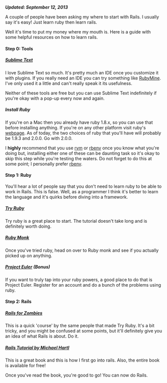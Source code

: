 ***Updated: September 12, 2013***

A couple of people have been asking my where to start with Rails. I usually say it's easy! Just learn ruby then learn rails.

Well it's time to put my money where my mouth is. Here is a guide with some helpful resources on how to learn rails.

<!-- more -->

#### Step 0: Tools

##### [Sublime Text](http://www.sublimetext.com/3)

I love Sublime Text so much. It's pretty much an IDE once you customize it with plugins. If you really need an IDE you can try something like [RubyMine](http://www.jetbrains.com/ruby/). I've only used it a little and can't really speak it its usefulness.

Neither of these tools are free but you can use Sublime Text indefinitely if you're okay with a pop-up every now and again.

##### Install Ruby

If you're on a Mac then you already have ruby 1.8.x, so you can use that before installing anything. If you're on any other platform visit ruby's [webpage](http://www.ruby-lang.org/en/). As of today, the two choices of ruby that you'll have will probably be 1.9.3 and 2.0.0. Go with 2.0.0.

I **highly** recommend that you use [rvm](https://rvm.io/rvm/install/) or [rbenv](https://github.com/sstephenson/rbenv) once you know what you're doing but, installing either one of these can be daunting task so it's okay to skip this step while you're testing the waters. Do not forget to do this at some point; I personally prefer [rbenv](https://github.com/sstephenson/rbenv).

#### Step 1: Ruby

You'll hear a lot of people say that you don't need to learn ruby to be able to work in Rails. This is false. Well, as a programmer I think it's better to learn the language and it's quirks before diving into a framework.

##### [Try Ruby](http://tryruby.org/levels/1/challenges/0)

Try ruby is a great place to start. The tutorial doesn't take long and is definitely worth doing.

##### [Ruby Monk](http://rubymonk.com/)

Once you've tried ruby, head on over to Ruby monk and see if you actually picked up on anything.

##### [Project Euler](http://projecteuler.net/) (Bonus)

If you want to truly tap into your ruby powers, a good place to do that is Project Euler. Register for an account and do a bunch of the problems using ruby.

#### Step 2: Rails

##### [Rails for Zombies](http://railsforzombies.org/)

This is a quick 'course' by the same people that made Try Ruby. It's a bit tricky, and you might be confused at some points, but it'll definitely give you an idea of what Rails is about. Do it.

##### [Rails Tutorial by Michael Hartl](http://ruby.railstutorial.org/ruby-on-rails-tutorial-book)

This is a great book and this is how I first go into rails. Also, the entire book is available for free!

Once you've read the book, you're good to go! You can now do Rails.
